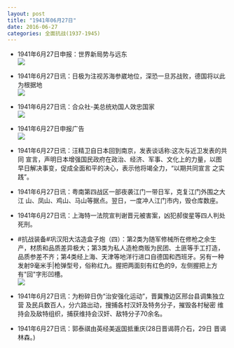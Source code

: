 ```yaml
---
layout: post
title: "1941年06月27日"
date: 2016-06-27
categories: 全面抗战(1937-1945)
---
```


<meta name="referrer" content="no-referrer" />

- 1941年6月27日申报：世界新局势与远东 <br/><img src="https://ww3.sinaimg.cn/large/aca367d8jw1f5a6gaofxoj20ot0xuqmf.jpg" />

- 1941年6月27日讯：日极为注视苏海参崴地位，深恐一旦苏战败，德国将以此为根据地 <br/><img src="https://ww4.sinaimg.cn/large/aca367d8jw1f5a4pzl55bj20au0rljyb.jpg" />

- 1941年6月27日讯：合众社-美总统劝国人效忠国家 <br/><img src="https://ww4.sinaimg.cn/large/aca367d8jw1f5a2zismkpj20b6070gmt.jpg" />

- 1941年6月27日申报广告 <br/><img src="https://ww4.sinaimg.cn/large/aca367d8jw1f5a1a4pgp8j20ao0h876f.jpg" />

- 1941年6月27日讯：汪精卫自日本回到南京，发表谈话称:这次与近卫发表的共同 宣言，声明日本增强国民政府在政治、经济、军事、文化上的力量，以图 早日解决事变，促成全面和平的决心，表示他将竭全力，“以期共同宣言 之实践”。 

- 1941年6月27日讯：粤南第四战区一部夜袭江门一带日军，克复江门外围之大江 山、凤山、鸡山、马山等据点。翌日，一度冲人江门市内，毁仓库数座。 

- 1941年6月27日讯：上海特一法院宣判谢晋元被害案，凶犯郝俊星等四人判处死刑。 

- #抗战装备#巩汉阳大沽造盒子炮（四）：第2类为随军修械所在修枪之余生产，材质和品质差异极大；第3类为私人造枪商贩为民团、土匪等手工打造，品质参差不齐；第4类经上海、天津等地洋行进口自德国和西班牙。另有一种发射9毫米手|枪弹型号，俗称红九。握把两面刻有红色的9，左侧握把上方有"回"字形凹槽。 <br/><img src="https://ww2.sinaimg.cn/large/aca367d8jw1f59jxbjs3qj20sg189kcl.jpg" />

- 1941年6月27日讯：为粉碎日伪“治安强化运动”，晋冀豫边区邢台县调集独立营 及民兵数百人，分六路出动，搜捕各村汉奸及特务分子，摧毁各村秘密 维持会及敌特组织，捕获维持会汉奸、敌特分子70余名。 

- 1941年6月27日讯：郭泰祺由英经美返国抵重庆(28日晋谒蒋介石，29日 晋谒林森。) 

